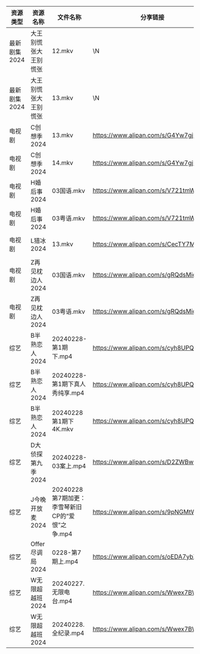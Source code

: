 | 资源类型     | 资源名称         | 文件名称                             | 分享链接                                 | 更新时间                |
| -------- | ------------ | -------------------------------- | ------------------------------------ | ------------------- |
| 最新剧集2024 | 大王别慌张大王别慌张   | 12.mkv                           | \N                                   | 2024-02-29 16:16:04 |
| 最新剧集2024 | 大王别慌张大王别慌张   | 13.mkv                           | \N                                   | 2024-02-29 16:16:04 |
| 电视剧      | C创想季2024     | 13.mkv                           | https://www.alipan.com/s/G4Yw7gjKeyR | 2024-02-29 00:05:04 |
| 电视剧      | C创想季2024     | 14.mkv                           | https://www.alipan.com/s/G4Yw7gjKeyR | 2024-02-29 00:05:04 |
| 电视剧      | H婚后事2024     | 03国语.mkv                         | https://www.alipan.com/s/V721tmW61zo | 2024-02-29 00:05:21 |
| 电视剧      | H婚后事2024     | 03粤语.mkv                         | https://www.alipan.com/s/V721tmW61zo | 2024-02-29 00:05:20 |
| 电视剧      | L猎冰2024      | 13.mkv                           | https://www.alipan.com/s/CecTY7MTuip | 2024-02-29 12:56:04 |
| 电视剧      | Z再见枕边人2024   | 03国语.mkv                         | https://www.alipan.com/s/gRQdsMic6i2 | 2024-02-29 00:05:38 |
| 电视剧      | Z再见枕边人2024   | 03粤语.mkv                         | https://www.alipan.com/s/gRQdsMic6i2 | 2024-02-29 00:05:38 |
| 综艺       | B半熟恋人2024    | 20240228-第1期下.mp4                | https://www.alipan.com/s/cyh8UPQtN4p | 2024-02-29 08:18:06 |
| 综艺       | B半熟恋人2024    | 20240228-第1期下真人秀纯享.mp4           | https://www.alipan.com/s/cyh8UPQtN4p | 2024-02-29 08:18:06 |
| 综艺       | B半熟恋人2024    | 20240228第1期下 4K.mkv              | https://www.alipan.com/s/cyh8UPQtN4p | 2024-02-29 08:18:06 |
| 综艺       | D大侦探第九季2024  | 20240228-03案上.mp4                | https://www.alipan.com/s/D2ZWBwPxiYi | 2024-02-29 08:18:11 |
| 综艺       | J今晚开放麦2024   | 20240228第7期加更：李雪琴新旧CP的“爱恨”之争.mp4 | https://www.alipan.com/s/9pNGMtWEhLU | 2024-02-29 08:18:22 |
| 综艺       | Offer尽调局2024 | 0228-第7期上.mp4                    | https://www.alipan.com/s/oEDA7ybXk4e | 2024-02-29 08:18:39 |
| 综艺       | W无限超越班2024   | 20240227.无限电台.mp4                | https://www.alipan.com/s/Wwex7BWuJFP | 2024-02-29 08:18:49 |
| 综艺       | W无限超越班2024   | 20240228.全纪录.mp4                 | https://www.alipan.com/s/Wwex7BWuJFP | 2024-02-29 08:18:49 |
